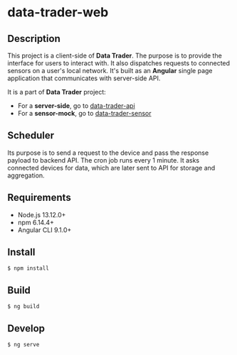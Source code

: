 # data-trader-web

## Description
This project is a client-side of **Data Trader**.
The purpose is to provide the interface for users to interact with. 
It also dispatches requests to connected sensors on a user's local network.
It's built as an **Angular** single page application that communicates with server-side API.

It is a part of **Data Trader** project:
- For a **server-side**, go to [data-trader-api](https://github.com/mabaranowski/data-trader-api.git)
- For a **sensor-mock**, go to [data-trader-sensor](https://github.com/mabaranowski/data-trader-sensor.git)

## Scheduler
Its purpose is to send a request to the device and pass the response payload to backend API.
The cron job runs every 1 minute. It asks connected devices for data, which are later sent to API for storage and aggregation.

## Requirements
- Node.js 13.12.0+
- npm 6.14.4+
- Angular CLI 9.1.0+

## Install
```
$ npm install
```
## Build
```
$ ng build
```
## Develop
```
$ ng serve
```
